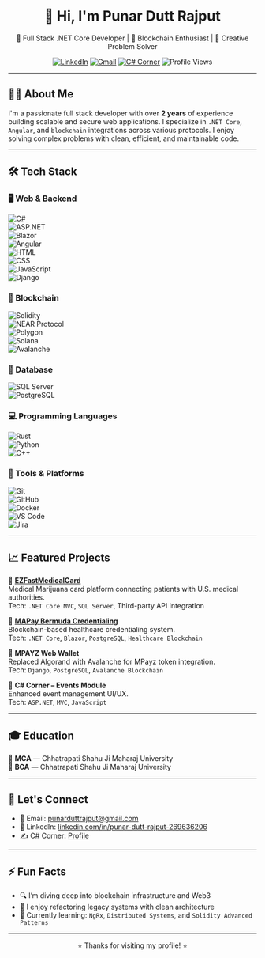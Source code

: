 <h1 align="center">👋 Hi, I'm Punar Dutt Rajput</h1>

<p align="center">
  🚀 Full Stack .NET Core Developer | 🧱 Blockchain Enthusiast | 🧠 Creative Problem Solver
</p>

<p align="center">
  <a href="https://www.linkedin.com/in/punar-dutt-rajput-269636206/"><img src="https://img.shields.io/badge/LinkedIn-blue?logo=linkedin&style=flat-square" alt="LinkedIn"></a>
  <a href="mailto:punarduttrajput@gmail.com"><img src="https://img.shields.io/badge/Email-D14836?style=flat-square&logo=gmail&logoColor=white" alt="Gmail"></a>
  <a href="https://www.c-sharpcorner.com/members/punar-dutt-rajput"><img src="https://img.shields.io/badge/CSharpCorner-Articles-orange?logo=c-sharp&style=flat-square" alt="C# Corner"></a>
  <img src="https://komarev.com/ghpvc/?username=punardutt&style=flat-square&color=blue" alt="Profile Views" />
</p>

---

## 🧑‍💻 About Me

I'm a passionate full stack developer with over **2 years** of experience building scalable and secure web applications. I specialize in `.NET Core`, `Angular`, and `blockchain` integrations across various protocols. I enjoy solving complex problems with clean, efficient, and maintainable code.

---

## 🛠️ Tech Stack

### 🖥️ Web & Backend  
![C#](https://img.shields.io/badge/-C%23-239120?style=flat&logo=c-sharp&logoColor=white)  
![ASP.NET](https://img.shields.io/badge/-ASP.NET-5C2D91?style=flat&logo=dotnet&logoColor=white)  
![Blazor](https://img.shields.io/badge/-Blazor-512BD4?style=flat&logo=blazor&logoColor=white)  
![Angular](https://img.shields.io/badge/-Angular-DD0031?style=flat&logo=angular&logoColor=white)  
![HTML](https://img.shields.io/badge/-HTML5-E34F26?style=flat&logo=html5&logoColor=white)  
![CSS](https://img.shields.io/badge/-CSS3-1572B6?style=flat&logo=css3&logoColor=white)  
![JavaScript](https://img.shields.io/badge/-JavaScript-F7DF1E?style=flat&logo=javascript&logoColor=black)  
![Django](https://img.shields.io/badge/-Django-092E20?style=flat&logo=django&logoColor=white)

### 🧠 Blockchain  
![Solidity](https://img.shields.io/badge/-Solidity-363636?style=flat&logo=solidity&logoColor=white)  
![NEAR Protocol](https://img.shields.io/badge/-NEAR-black?style=flat&logo=near&logoColor=white)  
![Polygon](https://img.shields.io/badge/-Polygon-8247E5?style=flat&logo=polygon&logoColor=white)  
![Solana](https://img.shields.io/badge/-Solana-00FFA3?style=flat&logo=solana&logoColor=black)  
![Avalanche](https://img.shields.io/badge/-Avalanche-E84142?style=flat&logo=avalanche&logoColor=white)

### 💾 Database  
![SQL Server](https://img.shields.io/badge/-SQL%20Server-CC2927?style=flat&logo=microsoftsqlserver&logoColor=white)  
![PostgreSQL](https://img.shields.io/badge/-PostgreSQL-336791?style=flat&logo=postgresql&logoColor=white)

### 💻 Programming Languages  
![Rust](https://img.shields.io/badge/-Rust-000000?style=flat&logo=rust&logoColor=white)  
![Python](https://img.shields.io/badge/-Python-3776AB?style=flat&logo=python&logoColor=white)  
![C++](https://img.shields.io/badge/-C++-00599C?style=flat&logo=c%2B%2B&logoColor=white)

### 🔧 Tools & Platforms  
![Git](https://img.shields.io/badge/-Git-F05032?style=flat&logo=git&logoColor=white)  
![GitHub](https://img.shields.io/badge/-GitHub-181717?style=flat&logo=github&logoColor=white)  
![Docker](https://img.shields.io/badge/-Docker-2496ED?style=flat&logo=docker&logoColor=white)  
![VS Code](https://img.shields.io/badge/-VSCode-007ACC?style=flat&logo=visual-studio-code&logoColor=white)  
![Jira](https://img.shields.io/badge/-Jira-0052CC?style=flat&logo=jira&logoColor=white)

---

## 📈 Featured Projects

🔹 **[EZFastMedicalCard](https://ezfastmedicalcard.com/)**  
Medical Marijuana card platform connecting patients with U.S. medical authorities.  
Tech: `.NET Core MVC`, `SQL Server`, Third-party API integration  

🔹 **[MAPay Bermuda Credentialing](https://bermuda.mapay.com/)**  
Blockchain-based healthcare credentialing system.  
Tech: `.NET Core`, `Blazor`, `PostgreSQL`, `Healthcare Blockchain`

🔹 **MPAYZ Web Wallet**  
Replaced Algorand with Avalanche for MPayz token integration.  
Tech: `Django`, `PostgreSQL`, `Avalanche Blockchain`

🔹 **C# Corner – Events Module**  
Enhanced event management UI/UX.  
Tech: `ASP.NET`, `MVC`, `JavaScript`

---

## 🎓 Education

📘 **MCA** — Chhatrapati Shahu Ji Maharaj University  
📗 **BCA** — Chhatrapati Shahu Ji Maharaj University

---

## 🤝 Let's Connect

- 📧 Email: [punarduttrajput@gmail.com](mailto:punarduttrajput@gmail.com)  
- 💼 LinkedIn: [linkedin.com/in/punar-dutt-rajput-269636206](https://www.linkedin.com/in/punar-dutt-rajput-269636206/)  
- ✍️ C# Corner: [Profile](https://www.c-sharpcorner.com/members/punar-dutt-rajput)

---

## ⚡ Fun Facts

- 🔍 I’m diving deep into blockchain infrastructure and Web3  
- 🎯 I enjoy refactoring legacy systems with clean architecture  
- 🌱 Currently learning: `NgRx`, `Distributed Systems`, and `Solidity Advanced Patterns`

---

<p align="center">⭐️ Thanks for visiting my profile! ⭐️</p>
